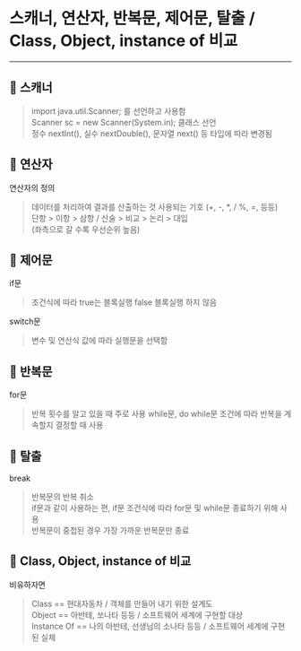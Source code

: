 스캐너, 연산자, 반복문, 제어문, 탈출 / Class, Object, instance of 비교
========================== 
---------------------------
## :wrench: 스캐너   

> import java.util.Scanner; 를 선언하고 사용함  
> Scanner sc = new Scanner(System.in); 클래스 선언  
> 정수 nextInt(), 실수 nextDouble(), 문자열 next() 등 타입에 따라 변경됨  

## :wrench: 연산자  
연산자의 정의
> 데이터를 처리하여 결과를 산출하는 것
> 사용되는 기호 (+, -, *, / %, =, 등등)  
> 단항 > 이항 > 삼항 / 산술 > 비교 > 논리 > 대입  
> (좌측으로 갈 수록 우선순위 높음)
 
## :wrench: 제어문  
if문  
> 조건식에 따라 true는 블록실행 false 블록실행 하지 않음  
  
switch문  
> 변수 및 연산식 값에 따라 실행문을 선택함 
 
## :wrench: 반복문  
for문
> 반복 횟수를 알고 있을 때 주로 사용
while문, do while문
> 조건에 따라 반복을 계속할지 결정할 때 사용

## :wrench: 탈출  
break  
> 반복문의 반복 취소  
> if문과 같이 사용하는 편, if문 조건식에 따라 for문 및 while문 종료하기 위해 사용  
> 반복문이 중첩된 경우 가장 가까운 반복문만 종료  

## :wrench: Class, Object, instance of 비교  
비유하자면
> Class == 현대자동차 / 객체를 만들어 내기 위한 설계도  
> Object == 아반테, 쏘나타 등등 / 소프트웨어 세계에 구현할 대상  
> Instance Of == 나의 아반테, 선생님의 소나타 등등 / 소프트웨어 세계에 구현된 실체  
